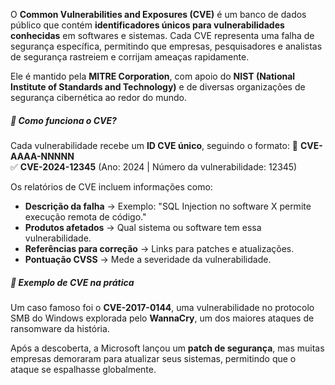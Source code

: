 O **Common Vulnerabilities and Exposures (CVE)** é um banco de dados público que contém **identificadores únicos para vulnerabilidades conhecidas** em softwares e sistemas. Cada CVE representa uma falha de segurança específica, permitindo que empresas, pesquisadores e analistas de segurança rastreiem e corrijam ameaças rapidamente.

Ele é mantido pela **MITRE Corporation**, com apoio do **NIST (National Institute of Standards and Technology)** e de diversas organizações de segurança cibernética ao redor do mundo.

##### **📌 Como funciona o CVE?**
Cada vulnerabilidade recebe um **ID CVE único**, seguindo o formato:
📌 **CVE-AAAA-NNNNN**  
✅ **CVE-2024-12345** (Ano: 2024 | Número da vulnerabilidade: 12345)

Os relatórios de CVE incluem informações como:
- **Descrição da falha** → Exemplo: "SQL Injection no software X permite execução remota de código."
- **Produtos afetados** → Qual sistema ou software tem essa vulnerabilidade.
- **Referências para correção** → Links para patches e atualizações.
- **Pontuação CVSS** → Mede a severidade da vulnerabilidade.

##### **📌 Exemplo de CVE na prática**
Um caso famoso foi o **CVE-2017-0144**, uma vulnerabilidade no protocolo SMB do Windows explorada pelo **WannaCry**, um dos maiores ataques de ransomware da história.

Após a descoberta, a Microsoft lançou um **patch de segurança**, mas muitas empresas demoraram para atualizar seus sistemas, permitindo que o ataque se espalhasse globalmente.